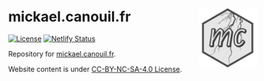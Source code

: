 # mickael.canouil.fr <img src="assets/images/logo.png" align="right" width="120" />

<!-- badges: start -->
[![License](https://img.shields.io/github/license/mcanouil/mickael.canouil.fr)](LICENSE)
[![Netlify Status](https://api.netlify.com/api/v1/badges/6cd93e0e-b6cc-4e0c-900a-e0c09f7c1ec0/deploy-status)](https://app.netlify.com/sites/mickaelcanouil/deploys)
<!-- badges: end -->

Repository for [mickael.canouil.fr](https://mickael.canouil.fr).

Website content is under [CC-BY-NC-SA-4.0 License](https://creativecommons.org/licenses/by-nc-sa/4.0/).
